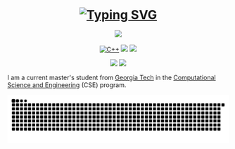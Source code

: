 <h1 align="center"> 
  <a href="https://liushuojiang.github.io">
    <img align="center" src="https://readme-typing-svg.herokuapp.com?font=Merienda&weight=900&size=40&color=B3A369&center=true&vCenter=true&repeat=false&width=700&lines=Hi!+My+name+is+Shuojiang+Liu👋" alt="Typing SVG" />
  </a>
</h1>

<p align="center"> 
  <img src="https://profile-counter.glitch.me/liushuojiang/count.svg" />
</p>

<div id="img" align=center>

[![C++](https://img.shields.io/badge/-C++-blue?logo=cplusplus&style=for-the-badge)](https://learn.microsoft.com/zh-cn/cpp/cpp/welcome-back-to-cpp-modern-cpp) 
![](https://img.shields.io/badge/python-3670A0?logo=python&logoColor=ffdd54&style=for-the-badge)
![](https://img.shields.io/badge/Go-00ADD8?logo=Go&logoColor=white&style=for-the-badge)

</div>

<p href="https://github.com/liushuojiang" align="center">
  <img src="https://github-readme-stats-liushuojiangs-projects.vercel.app/api?username=liushuojiang&show_icons=true&theme=synthwave&hide_border=true&locale=en&rank_icon=github&hide=prs,issues" />
  <img src="https://github-readme-stats-liushuojiangs-projects.vercel.app/api/top-langs/?username=liushuojiang&layout=compact&theme=buefy&hide_border=true&hide=jupyter%20notebook,css,html,javascript" />
</p>

I am a current master's student from [Georgia Tech](https://www.gatech.edu/) in the [Computational Science and Engineering](https://cse.gatech.edu/) (CSE) program.

<p align="center">
<picture>
  <source media="(prefers-color-scheme: dark)" srcset="https://raw.githubusercontent.com/LiuShuoJiang/LiuShuoJiang/output/github-contribution-grid-snake-dark.svg">
  <source media="(prefers-color-scheme: light)" srcset="https://raw.githubusercontent.com/LiuShuoJiang/LiuShuoJiang/output/github-contribution-grid-snake.svg">
  <img alt="github contribution grid snake animation" src="https://raw.githubusercontent.com/LiuShuoJiang/LiuShuoJiang/output/github-contribution-grid-snake.svg">
</picture>
</p>

<!---
LiuShuoJiang/LiuShuoJiang is a ✨ special ✨ repository because its `README.md` (this file) appears on your GitHub profile.
You can click the Preview link to take a look at your changes.
--->
